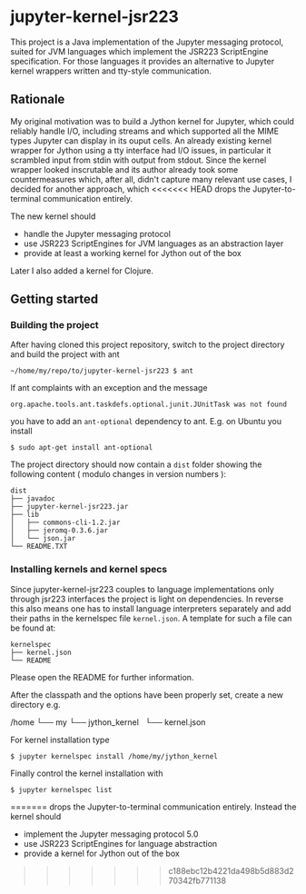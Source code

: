 # jupyter-kernel-jsr223

This project is a Java implementation of the Jupyter messaging protocol, suited
for JVM languages which implement the JSR223 ScriptEngine specification. For
those languages it provides an alternative to Jupyter kernel wrappers written
and tty-style communication.

## Rationale

My original motivation was to build a Jython kernel for Jupyter, which could
reliably handle I/O, including streams and which supported all the MIME types
Jupyter can display in its ouput cells. An already existing kernel wrapper for
Jython using a tty interface had I/O issues, in particular it scrambled input
from stdin with output from stdout. Since the kernel wrapper looked
inscrutable and its author already took some countermeasures which, after all,
didn't capture many relevant use cases, I decided for another approach, which
<<<<<<< HEAD
drops the Jupyter-to-terminal communication entirely. 

The new kernel should

   * handle the Jupyter messaging protocol
   * use JSR223 ScriptEngines for JVM languages as an abstraction layer
   * provide at least a working kernel for Jython out of the box

Later I also added a kernel for Clojure.

## Getting started

### Building the project

After having cloned this project repository, switch to the project directory and build the project 
with ant

	~/home/my/repo/to/jupyter-kernel-jsr223 $ ant

If ant complaints with an exception and the message

 	org.apache.tools.ant.taskdefs.optional.junit.JUnitTask was not found	

you have to add an `ant-optional` dependency to ant. E.g. on Ubuntu you install 

	$ sudo apt-get install ant-optional 	

The project directory should now contain a `dist` folder showing the following content ( modulo changes
in version numbers ):

	dist
	├── javadoc
	├── jupyter-kernel-jsr223.jar
	├── lib
	│   ├── commons-cli-1.2.jar
	│   ├── jeromq-0.3.6.jar
	│   └── json.jar
	└── README.TXT

### Installing kernels and kernel specs

Since jupyter-kernel-jsr223 couples to language implementations only through jsr223 interfaces
the project is light on dependencies. In reverse this also means one has to install language interpreters
separately and add their paths in the kernelspec file `kernel.json`. A template for such a file can
be found at:


	kernelspec
	├── kernel.json
	└── README

Please open the README for further information.

After the classpath and the options have been properly set, create a new directory e.g.

   /home
    └── my
		└── jython_kernel
		    └── kernel.json

For kernel installation type

	$ jupyter kernelspec install /home/my/jython_kernel

Finally control the kernel installation with	

	$ jupyter kernelspec list
=======
drops the Jupyter-to-terminal communication entirely. Instead the kernel should

   * implement the Jupyter messaging protocol 5.0
   * use JSR223 ScriptEngines for language abstraction
   * provide a kernel for Jython out of the box




>>>>>>> c188ebc12b4221da498b5d883d270342fb771138


